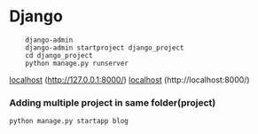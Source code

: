 # Django

```
    django-admin
    django-admin startproject django_project
    cd django_project
    python manage.py runserver
```

[localhost](http://127.0.0.1:8000/) (http://127.0.0.1:8000/)
[localhost](http:/localhost:8000/) (http://localhost:8000/)

### Adding multiple project in same folder(project)
```
python manage.py startapp blog
```
